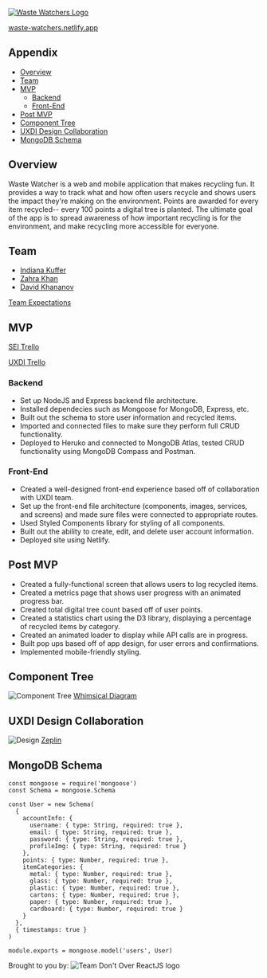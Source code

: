 [![Waste Watchers Logo](https://i.imgur.com/EVrCiu8.png)](https://waste-watchers.netlify.app/)

[waste-watchers.netlify.app](https://waste-watchers.netlify.app/)

## Appendix

- [Overview](#Overview)
- [Team](#Team)
- [MVP](#MVP)
  - [Backend](#Backend)
  - [Front-End](#Front-End)
- [Post MVP](#Post-MVP)
- [Component Tree](#Component-Tree)
- [UXDI Design Collaboration](#UXDI-Design-Collaboration)
- [MongoDB Schema](#MongoDB-Schema)

## Overview

Waste Watcher is a web and mobile application that makes recycling fun. It provides a way to track what and how often users recycle and shows users the impact they're making on the environment. Points are awarded for every item recycled-- every 100 points a digital tree is planted. The ultimate goal of the app is to spread awareness of how important recycling is for the environment, and make recycling more accessible for everyone.

## Team
- [Indiana Kuffer](https://github.com/indianakuffer/)
- [Zahra Khan](https://github.com/zahrakhadijha)
- [David Khananov](https://github.com/DavidKhanTech)

[Team Expectations](https://docs.google.com/document/d/1O-zjZAKcJTJR14RA9ZMhot3hkqDBCG8n-wa7dcrkIOU/edit?usp=sharing)

## MVP

[SEI Trello](https://trello.com/b/fFDYCoZX/waste-watchers)

[UXDI Trello](https://trello.com/b/MUBISn2p/waste-watchers-sei-uxdi)

### Backend
- Set up NodeJS and Express backend file architecture.
- Installed dependecies such as Mongoose for MongoDB, Express, etc.
- Built out the schema to store user information and recycled items.
- Imported and connected files to make sure they perform full CRUD functionality.
- Deployed to Heruko and connected to MongoDB Atlas, tested CRUD functionality using MongoDB Compass and Postman.

### Front-End
- Created a well-designed front-end experience based off of collaboration with UXDI team.
- Set up the front-end file architecture (components, images, services, and screens) and made sure files were connected to appropriate routes.
- Used Styled Components library for styling of all components.
- Built out the ability to create, edit, and delete user account information.
- Deployed site using Netlify.


## Post MVP

- Created a fully-functional screen that allows users to log recycled items.
- Created a metrics page that shows user progress with an animated progress bar.
- Created total digital tree count based off of user points.
- Created a statistics chart using the D3 library, displaying a percentage of recycled items by category.
- Created an animated loader to display while API calls are in progress.
- Built pop ups based off of app design, for user errors and confirmations.
- Implemented mobile-friendly styling.


## Component Tree
![Component Tree](https://i.imgur.com/K3abjD8.png)
[Whimsical Diagram](https://whimsical.com/SfvYWhv4nKQ6PJXS2z7MVT)

## UXDI Design Collaboration

![Design](https://i.imgur.com/gkBRB6c.png)
[Zeplin](https://app.zeplin.io/project/5f0e5672133b1a7efea78be1/dashboard?sid=5f0f134e1434157d8c52912c)

## MongoDB Schema

```JS
const mongoose = require('mongoose')
const Schema = mongoose.Schema

const User = new Schema(
  {
    accountInfo: {
      username: { type: String, required: true },
      email: { type: String, required: true },
      password: { type: String, required: true },
      profileImg: { type: String, required: true }
    },
    points: { type: Number, required: true },
    itemCategories: {
      metal: { type: Number, required: true },
      glass: { type: Number, required: true },
      plastic: { type: Number, required: true },
      cartons: { type: Number, required: true },
      paper: { type: Number, required: true },
      cardboard: { type: Number, required: true }
    }
  },
  { timestamps: true }
)

module.exports = mongoose.model('users', User)
```

Brought to you by:
![Team Don't Over ReactJS logo](https://i.imgur.com/RN00IOk.png)
